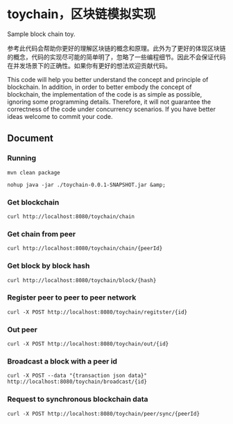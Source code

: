 # toychain，区块链模拟实现
Sample block chain toy.<br>

<p>参考此代码会帮助你更好的理解区块链的概念和原理。此外为了更好的体现区块链的概念，代码的实现尽可能的简单明了，忽略了一些编程细节。因此不会保证代码在并发场景下的正确性。如果你有更好的想法欢迎贡献代码。</p>

<p>This code will help you better understand the concept and principle of blockchain. In addition, in order to better embody the concept of blockchain, the implementation of the code is as simple as possible, ignoring some programming details.
Therefore, it will not guarantee the correctness of the code under concurrency scenarios. If you have better ideas welcome to commit your code.</p>

## Document
### Running
```
mvn clean package
```
```
nohup java -jar ./toychain-0.0.1-SNAPSHOT.jar &amp;
```
### Get blockchain
```
curl http://localhost:8080/toychain/chain
```
### Get chain from peer
```
curl http://localhost:8080/toychain/chain/{peerId}
```
### Get block by block hash
```
curl http://localhost:8080/toychain/block/{hash}
```
### Register peer to peer to peer network
```
curl -X POST http://localhost:8080/toychain/regitster/{id}
```
### Out peer
```
curl -X POST http://localhost:8080/toychain/out/{id}
```
### Broadcast a block with a peer id
```
curl -X POST --data "{transaction json data}" http://localhost:8080/toychain/broadcast/{id}
```
### Request to synchronous blockchain data
```
curl -X POST http://localhost:8080/toychain/peer/sync/{peerId}
```

